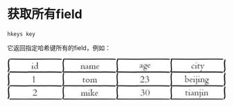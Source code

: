 # 获取所有field

```text
hkeys key
```

它返回指定哈希键所有的field，例如：

![](../../.gitbook/assets/image%20%2830%29.png)

